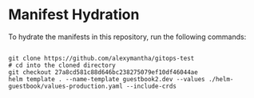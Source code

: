 
# Manifest Hydration

To hydrate the manifests in this repository, run the following commands:

```shell

git clone https://github.com/alexymantha/gitops-test
# cd into the cloned directory
git checkout 27a8cd581c88d646bc238275079ef10df46044ae
helm template . --name-template guestbook2.dev --values ./helm-guestbook/values-production.yaml --include-crds
```